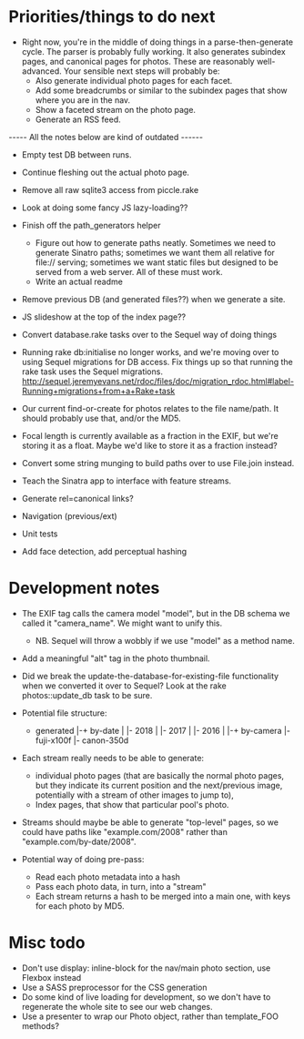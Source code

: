 # Priorities/things to do next 
- Right now, you're in the middle of doing things in a parse-then-generate cycle. The parser is probably fully working. 
  It also generates subindex pages, and canonical pages for photos. These are reasonably well-advanced.
  Your sensible next steps will probably be: 
  - Also generate individual photo pages for each facet.
  - Add some breadcrumbs or similar to the subindex pages that show where you are in the nav.
  - Show a faceted stream on the photo page. 
  - Generate an RSS feed.


----- All the notes below are kind of outdated ------

- Empty test DB between runs. 

- Continue fleshing out the actual photo page.
- Remove all raw sqlite3 access from piccle.rake
- Look at doing some fancy JS lazy-loading??
- Finish off the path_generators helper
  - Figure out how to generate paths neatly. Sometimes we need to generate Sinatro paths; sometimes we want them all relative for file:// serving; sometimes we want static files but designed to be served from a web server. 
    All of these must work. 
  - Write an actual readme

- Remove previous DB (and generated files??) when we generate a site.

- JS slideshow at the top of the index page??
- Convert database.rake tasks over to the Sequel way of doing things
- Running rake db:initialise no longer works, and we're moving over to using Sequel migrations for DB access. Fix things up so that running the rake task uses the Sequel migrations. http://sequel.jeremyevans.net/rdoc/files/doc/migration_rdoc.html#label-Running+migrations+from+a+Rake+task
- Our current find-or-create for photos relates to the file name/path. It should probably use that, and/or the MD5. 
- Focal length is currently available as a fraction in the EXIF, but we're storing it as a float. Maybe we'd like to store it as a fraction instead?
- Convert some string munging to build paths over to use File.join instead.
- Teach the Sinatra app to interface with feature streams.
- Generate rel=canonical links?
- Navigation (previous/ext)
- Unit tests
- Add face detection, add perceptual hashing


# Development notes

- The EXIF tag calls the camera model "model", but in the DB schema we called it "camera_name". We might want to unify this.
  - NB. Sequel will throw a wobbly if we use "model" as a method name.
- Add a meaningful "alt" tag in the photo thumbnail.
- Did we break the update-the-database-for-existing-file functionality when we converted it over to Sequel? Look at the rake photos::update_db task to be sure.

- Potential file structure: 

  + generated
  |-+ by-date
  | |- 2018
  | |- 2017
  | |- 2016
  |
  |-+ by-camera
    |- fuji-x100f
    |- canon-350d

- Each stream really needs to be able to generate:
  - individual photo pages (that are basically the normal photo pages, but they indicate its current position and the next/previous image, potentially with a stream of other images to jump to), 
  - Index pages, that show that particular pool's photo. 
- Streams should maybe be able to generate "top-level" pages, so we could have paths like "example.com/2008" rather than "example.com/by-date/2008".

- Potential way of doing pre-pass: 
  - Read each photo metadata into a hash
  - Pass each photo data, in turn, into a "stream" 
  - Each stream returns a hash to be merged into a main one, with keys for each photo by MD5.

# Misc todo
- Don't use display: inline-block for the nav/main photo section, use Flexbox instead
- Use a SASS preprocessor for the CSS generation
- Do some kind of live loading for development, so we don't have to regenerate the whole site to see our web changes. 
- Use a presenter to wrap our Photo object, rather than template_FOO methods?
